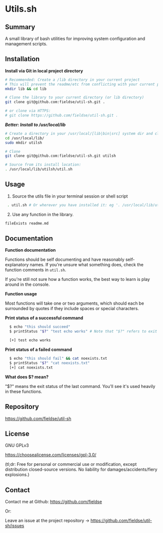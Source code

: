 # Utils.sh

## Summary

A small library of bash utilities for improving system configuration and management scripts.

## Installation

**Install via Git in local project directory**

```sh
# Recommended: Create a /lib directory in your current project
# This will prevent the readme/etc from conflicting with your current project.
mkdir lib && cd lib

# Clone the library to your current directory (or lib directory)
git clone git@github.com:fieldse/util-sh.git .

# or clone via HTTPS:
# git clone https://github.com/fieldse/util-sh.git .

```

**_Better: Install to /usr/local/lib_**

```sh
# Create a directory in your /usr/local/[lib|bin|src] system dir and clone to there
cd /usr/local/lib/
sudo mkdir utilsh

# Clone
git clone git@github.com:fieldse/util-sh.git utilsh

# Source from its install location:
. /usr/local/lib/utilsh/util.sh

```

## Usage

1. Source the utils file in your terminal session or shell script

```sh
 . util.sh # Or wherever you have installed it: eg '. /usr/local/lib/utilsh/util.sh'
```

2. Use any function in the library.

```sh
fileExists readme.md
```

## Documentation

**Function documentation**

Functions should be self documenting and have reasonably self-explanatory names.
If you're unsure what something does, check the function comments in `util.sh`.

If you're still not sure how a function works, the best way to learn is play around in the console.

**Function usage**

Most functions will take one or two arguments, which should each be surrounded by quotes if they include spaces or special characters.

**Print status of a successful command**

```sh
  $ echo "this should succeed"
  $ printStatus "$?" "test echo works" # Note that "$?" refers to exit status of last command

  [+] test echo works                                                  [OK]

```

**Print status of a failed command**

```sh
  $ echo "this should fail" && cat noexists.txt
  $ printStatus "$?" "cat noexists.txt"
  [+] cat noexists.txt                                                 [fail]

```

**What does \$? mean?**

"\$?" means the exit status of the last command. You'll see it's used heavily in these functions.

## Repository

https://github.com/fieldse/util-sh

## License

GNU GPLv3

https://choosealicense.com/licenses/gpl-3.0/

(tl;dr: Free for personal or commercial use or modification, except distribution closed-source versions. No liability for damages/accidents/fiery explosions.)

## Contact

Contact me at Github: https://github.com/fieldse

Or:

Leave an issue at the project repository -> https://github.com/fieldse/util-sh/issues

